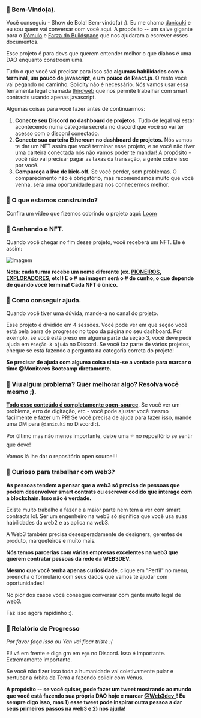 ### **👋 Bem-Vindo(a).**

Você conseguiu - Show de Bola! Bem-vindo(a) :). Eu me chamo [danicuki](https://twitter.com/danicuki) e eu sou quem vai conversar com você aqui. A propósito -- um salve gigante para o [Rômulo](https://twitter.com/Rod_Romulo) e [Farza do Buildspace](https://twitter.com/FarzaTV) que nos ajudaram a escrever esses documentos.

Esse projeto é para devs que querem entender melhor o que diabos é uma DAO enquanto constroem uma.

Tudo o que você vai precisar para isso são **algumas habilidades com o terminal, um pouco de javascript, e um pouco de React.js**. O resto você vai pegando no caminho. Solidity não é necessário. Nós vamos usar essa ferramenta legal chamada [thirdweb](https://thirdweb.com/) que nos permite trabalhar com smart contracts usando apenas javascript.

Algumas coisas para você fazer antes de continuarmos:

1. **Conecte seu Discord no dashboard de projetos.** Tudo de legal vai estar acontecendo numa categoria secreta no discord que você só vai ter acesso com o discord conectado.
2. **Conecte sua carteira Ethereum no dashboard de projetos.** Nós vamos te dar um NFT assim que você terminar esse projeto, e se você não tiver uma carteira conectada nós não vamos poder te mandar! A propósito - você não vai precisar pagar as taxas da transação, a gente cobre isso por você.
3. **Compareça a live de kick-off.** Se você perder, sem problemas. O comparecimento não é obrigatório, mas recomendamos muito que você venha, será uma oportunidade para nos conhecermos melhor.

### **🤔 O que estamos construindo?**
Confira um vídeo que fizemos cobrindo o projeto aqui:
[Loom](https://www.loom.com/share/c22249d1688844199f1cc0ad10cb26c5)

### **💎 Ganhando o NFT.**

Quando você chegar no fim desse projeto, você receberá um NFT. Ele é assim: 

![Imagem](https://openseauserdata.com/files/9560af573aec8861bf4e3c008e739179.svg)

**Nota: cada turma recebe um nome diferente (ex. [PIONEIROS](https://opensea.io/assets/matic/0xa68580d4e41925c20af20dba9b4db17a79842f19/67), [EXPLORADORES](https://opensea.io/assets/matic/0xa68580d4e41925c20af20dba9b4db17a79842f19/88), etc!) E o # na imagem será o # de cunho, o que depende de quando você termina! Cada NFT é único.**

### **🤚 Como conseguir ajuda.**

Quando você tiver uma dúvida, mande-a no canal do projeto.

Esse projeto é dividido em 4 sessões. Você pode ver em que seção você está pela barra de progresso no topo da página no seu dashboard. Por exemplo, se você está preso em alguma parte da seção 3, você deve pedir ajuda em `#seção-3-ajuda` no Discord. Se você faz parte de vários projetos, cheque se está fazendo a pergunta na categoria correta do projeto!

**Se precisar de ajuda com alguma coisa sinta-se a vontade para marcar o time @Monitores Bootcamp diretamente.**

### **🤘 Viu algum problema? Quer melhorar algo? Resolva você mesmo ;).**

**[Todo esse conteúdo é completamente open-source](https://github.com/w3b3d3v/buildspace-projects/tree/web3dev-version)**. Se você ver um problema, erro de digitação, etc - você pode ajustar você mesmo facilmente e fazer um PR! Se você precisa de ajuda para fazer isso, mande uma DM para `@danicuki` no Discord :).

Por último mas não menos importante, deixe uma ⭐ no repositório se sentir que deve!

Vamos lá lhe dar o repositório open source!!!

### 👀 **Curioso para trabalhar com web3?**

**As pessoas tendem a pensar que a web3 só precisa de pessoas que podem desenvolver smart contrats ou escrever codido que interage com a blockchain. Isso não é verdade.**

Existe muito trabalho a fazer e a maior parte nem tem a ver com smart contracts lol. Ser um engenheiro na web3 só significa que você usa suas habilidades da web2 e as aplica na web3.

A Web3 também precisa desesperadamente de designers, gerentes de produto, marqueteiros e muito mais.

**Nós temos parcerias com várias empresas excelentes na web3 que querem contratar pessoas da rede da WEB3DEV.**

**Mesmo que você tenha apenas curiosidade**, clique em "Perfil" no menu, preencha o formulário com seus dados que vamos te ajudar com oportunidades!

No pior dos casos você consegue conversar com gente muito legal de web3.

Faz isso agora rapidinho :).

### 🚨 Relatório de Progresso

*Por favor faça isso ou Yan vai ficar triste :(*

Ei! vá em frente e diga gm em `#gm` no Discord. Isso é importante. Extremamente importante.

Se você não fizer isso toda a humanidade vai coletivamente pular e pertubar a órbita da Terra a fazendo colidir com Vênus.

**A propósito -- se você quiser, pode fazer um tweet mostrando ao mundo que você está fazendo sua própria DAO hoje e marcar [@Web3dev_](https://twitter.com/Web3dev_)! Eu sempre digo isso, mas 1) esse tweet pode inspirar outra pessoa a dar seus primeiros passos na web3 e 2) nos ajuda!**